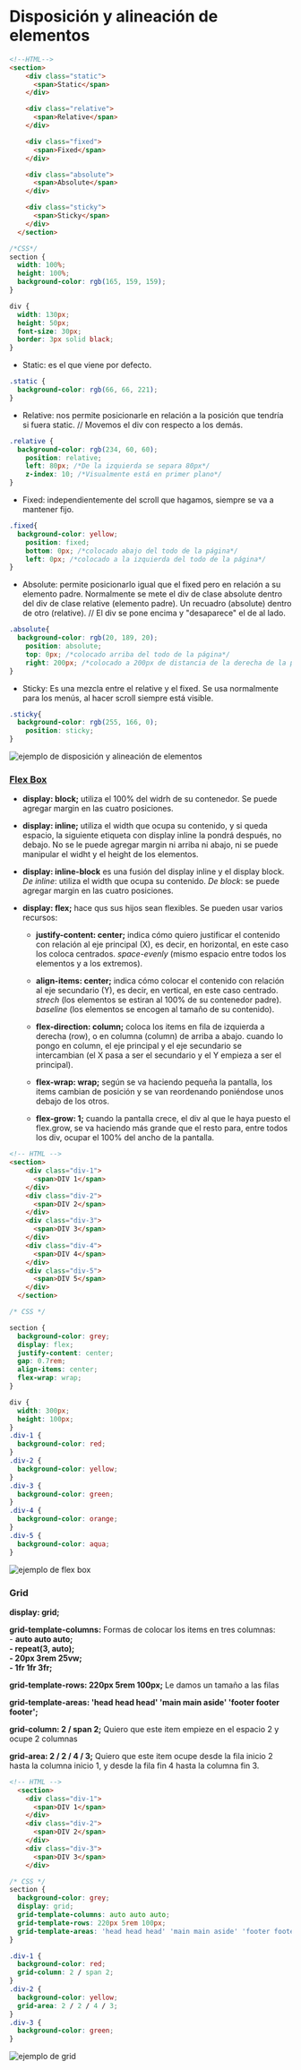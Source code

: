 # Disposición y alineación de elementos

```html
<!--HTML-->
<section>
    <div class="static">
      <span>Static</span>
    </div>

    <div class="relative">
      <span>Relative</span>
    </div>

    <div class="fixed">
      <span>Fixed</span>
    </div>

    <div class="absolute">
      <span>Absolute</span>
    </div>

    <div class="sticky">
      <span>Sticky</span>
    </div>
  </section>
```

```css
/*CSS*/
section {
  width: 100%;
  height: 100%;
  background-color: rgb(165, 159, 159);
}

div {
  width: 130px;
  height: 50px;
  font-size: 30px;
  border: 3px solid black;
}
```
- Static: es el que viene por defecto.

```css
.static {
  background-color: rgb(66, 66, 221);
}
```

- Relative: nos permite posicionarle en relación a la posición que tendría si fuera static. // Movemos el div con respecto a los demás.

```css
.relative {
  background-color: rgb(234, 60, 60);
	position: relative;
	left: 80px; /*De la izquierda se separa 80px*/
	z-index: 10; /*Visualmente está en primer plano*/
}
```

- Fixed: independientemente del scroll que hagamos, siempre se va a mantener fijo.

```css
.fixed{
  background-color: yellow;
	position: fixed;
	bottom: 0px; /*colocado abajo del todo de la página*/
	left: 0px; /*colocado a la izquierda del todo de la página*/
}
```

- Absolute: permite posicionarlo igual que el fixed pero en relación a su elemento padre. Normalmente se mete el div de clase absolute dentro del div de clase relative (elemento padre). Un recuadro (absolute) dentro de otro (relative). // El div se pone encima y "desaparece" el de al lado.

```css
.absolute{
  background-color: rgb(20, 189, 20);
	position: absolute;
	top: 0px; /*colocado arriba del todo de la página*/
	right: 200px; /*colocado a 200px de distancia de la derecha de la página*/
}
```

- Sticky: Es una mezcla entre el relative y el fixed. Se usa normalmente para los menús, al hacer scroll siempre está visible.

```css
.sticky{
  background-color: rgb(255, 166, 0);
	position: sticky;
}
```


![ejemplo de disposición y alineación de elementos](./img/image-15.png)

### [Flex Box](https://codepen.io/enxaneta/full/adLPwv)

- **display: block;** utiliza el 100% del widrh de su contenedor. Se puede agregar margin en las cuatro posiciones.

- **display: inline;** utiliza el width que ocupa su contenido, y si queda espacio, la siguiente etiqueta con display inline la pondrá después, no debajo. No se le puede agregar margin ni arriba ni abajo, ni se puede manipular el widht y el height de los elementos.

- **display: inline-block** es una fusión del display inline y el display block. *De inline*: utiliza el width que ocupa su contenido. *De block*: se puede agregar margin en las cuatro posiciones.

- **display: flex;** hace qus sus hijos sean flexibles. Se pueden usar varios recursos: 

  - **justify-content: center;** indica cómo quiero justificar el contenido con relación al eje principal (X), es decir, en horizontal, en este caso los coloca centrados. *space-evenly* (mismo espacio entre todos los elementos y a los extremos).

  - **align-items: center;** indica cómo colocar el contenido con relación al eje secundario (Y), es decir, en vertical, en este caso centrado. *strech* (los elementos se estiran al 100% de su contenedor padre). *baseline* (los elementos se encogen al tamaño de su contenido).

  - **flex-direction: column;** coloca los items en fila de izquierda a derecha (row), o en columna (column) de arriba a abajo. cuando lo pongo en column, el eje principal y el eje secundario se intercambian (el X pasa a ser el secundario y el Y empieza a ser el principal).

  - **flex-wrap: wrap;** según se va haciendo pequeña la pantalla, los items cambian de posición y se van reordenando poniéndose unos debajo de los otros.

  - **flex-grow: 1;** cuando la pantalla crece, el div al que le haya puesto el flex.grow, se va haciendo más grande que el resto para, entre todos los div, ocupar el 100% del ancho de la pantalla.

```html
<!-- HTML -->
<section>
    <div class="div-1">
      <span>DIV 1</span>
    </div>
    <div class="div-2">
      <span>DIV 2</span>
    </div>
    <div class="div-3">
      <span>DIV 3</span>
    </div>
    <div class="div-4">
      <span>DIV 4</span>
    </div>
    <div class="div-5">
      <span>DIV 5</span>
    </div>
  </section>
```

```css
/* CSS */

section {
  background-color: grey;
  display: flex;
  justify-content: center;
  gap: 0.7rem;
  align-items: center;
  flex-wrap: wrap;
}

div {
  width: 300px;
  height: 100px;
}
.div-1 {
  background-color: red;
}
.div-2 {
  background-color: yellow;
}
.div-3 {
  background-color: green;
}
.div-4 {
  background-color: orange;
}
.div-5 {
  background-color: aqua;
}
```

![ejemplo de flex box](./img/image-16.png)


### Grid
**display: grid;**

**grid-template-columns:** Formas de colocar los items en tres columnas:\
    - **auto auto auto;\
    - repeat(3, auto);\
    - 20px 3rem 25vw;\
    - 1fr 1fr 3fr;**

**grid-template-rows: 220px 5rem 100px;** Le damos un tamaño a las filas

**grid-template-areas: 'head head head' 'main main aside' 'footer footer footer';**

**grid-column: 2 / span 2;** Quiero que este item empieze en el espacio 2 y ocupe 2 columnas

**grid-area: 2 / 2 / 4 / 3;** Quiero que este item ocupe desde la fila inicio 2 hasta la columna inicio 1, y desde la fila fin 4 hasta la columna fin 3.

```html
<!-- HTML -->
  <section>
    <div class="div-1">
      <span>DIV 1</span>
    </div>
    <div class="div-2">
      <span>DIV 2</span>
    </div>
    <div class="div-3">
      <span>DIV 3</span>
    </div>
```

```css
/* CSS */
section {
  background-color: grey;
  display: grid;
  grid-template-columns: auto auto auto;
  grid-template-rows: 220px 5rem 100px;
  grid-template-areas: 'head head head' 'main main aside' 'footer footer footer';
}

.div-1 {
  background-color: red;
  grid-column: 2 / span 2;
}
.div-2 {
  background-color: yellow;
  grid-area: 2 / 2 / 4 / 3;
}
.div-3 {
  background-color: green;
}
```

![ejemplo de grid](./img/image-17.png)